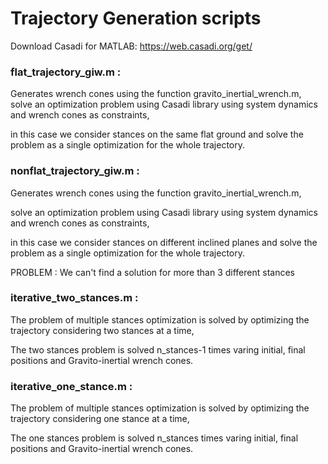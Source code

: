 # Trajectory Generation scripts
Download Casadi for MATLAB: https://web.casadi.org/get/

### flat_trajectory_giw.m :                                                    
Generates wrench cones using the function gravito_inertial_wrench.m, \
solve an optimization problem using Casadi library using system dynamics and wrench cones as constraints,

in this case we consider stances on the same flat ground and solve the problem as a single optimization for the whole trajectory. 


### nonflat_trajectory_giw.m :                                                         
Generates wrench cones using the function gravito_inertial_wrench.m,

solve an optimization problem using Casadi library using system dynamics and wrench cones as constraints,

in this case we consider stances on different inclined planes and solve the problem as a single optimization for the whole trajectory.

PROBLEM : We can't find a solution for more than 3 different stances

### iterative_two_stances.m :
The problem of multiple stances optimization is solved by optimizing the trajectory considering two stances at a time,

The two stances problem is solved n_stances-1 times varing initial, final positions and Gravito-inertial wrench cones.
                                        
### iterative_one_stance.m :
The problem of multiple stances optimization is solved by optimizing the trajectory considering one stance at a time,

The one stances problem is solved n_stances times varing initial, final positions and Gravito-inertial wrench cones.
       
